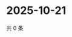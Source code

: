 # 2025-10-21

共 0 条

<!-- BEGIN ZHIHUVIDEO -->
<!-- 最后更新时间 Tue Oct 21 2025 13:11:47 GMT+0800 (China Standard Time) -->

<!-- END ZHIHUVIDEO -->
